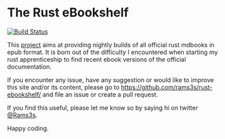 # The Rust eBookshelf

[![Build Status](https://travis-ci.org/rams3s/rust-ebookshelf.svg?branch=master)](https://travis-ci.org/rams3s/rust-ebookshelf)

This [project](https://rams3s.github.io/rust-ebookshelf) aims at providing nightly builds of all official rust mdbooks in epub format.
It is born out of the difficulty I encountered when starting my rust apprenticeship to find recent ebook versions of the official documentation.

If you encounter any issue, have any suggestion or would like to improve this site and/or its content, please go to <https://github.com/rams3s/rust-ebookshelf/> and file an issue or create a pull request.

If you find this useful, please let me know so by saying hi on twitter [@Rams3s](https://twitter.com/Rams3s).

Happy coding.
